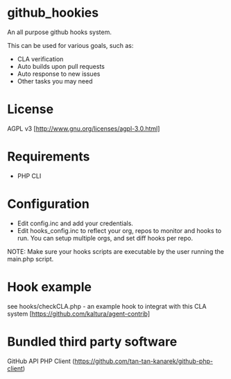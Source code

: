 github_hookies
==============

An all purpose github hooks system.

This can be used for various goals, such as:
* CLA verification
* Auto builds upon pull requests
* Auto response to new issues
* Other tasks you may need


License
=======
AGPL v3 [http://www.gnu.org/licenses/agpl-3.0.html]

Requirements
============
- PHP CLI

Configuration
=============
* Edit config.inc and add your credentials.
* Edit hooks_config.inc to reflect your org, repos to monitor and hooks to run. You can setup multiple orgs, and set diff hooks per repo.

NOTE: Make sure your hooks scripts are executable by the user running the main.php script.

Hook example
============
see hooks/checkCLA.php - an example hook to integrat with this CLA system [https://github.com/kaltura/agent-contrib]

Bundled third party software
============================
GitHub API PHP Client (https://github.com/tan-tan-kanarek/github-php-client)
